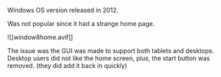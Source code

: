 Windows OS version released in 2012.

Was not popular since it had a strange home page.

![[window8home.avif]]

The issue was the GUI was made to support both tablets and desktops. Desktop users did not like the home screen, plus, the start button was removed. (they did add it back in quickly)